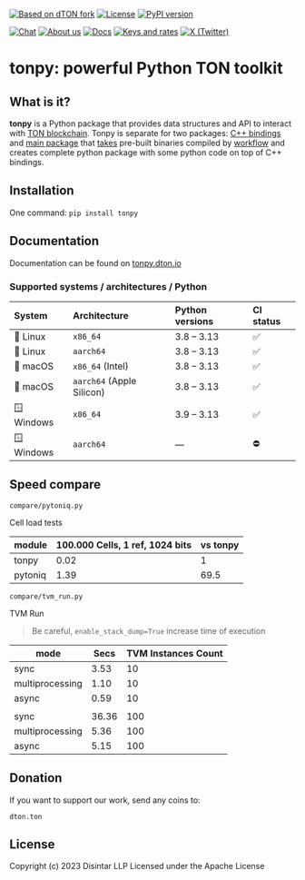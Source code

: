 [![Based on dTON fork][ton-svg]][dtonfork]
[![License](https://img.shields.io/badge/License-Apache%202.0-blue.svg)](https://opensource.org/licenses/Apache-2.0)
[![PyPI version](https://badge.fury.io/py/tonpy.svg)](https://pypi.org/project/tonpy/)


[![Chat][chat-badge]][chat-url]
[![About us][about-badge]][about-url]
[![Docs][docs-badge]][docs-url]
[![Keys and rates][keys-badge]][keys-url]
[![X (Twitter)][x-badge]][x-url]

[chat-badge]: https://img.shields.io/badge/chat-@dtontech-2CA5E0?logo=telegram&logoColor=white&style=flat
[chat-url]: https://t.me/dtontech
[about-badge]: https://img.shields.io/badge/About%20us-tech.dton.%D1%81o-blue
[about-url]: https://tech.dton.io/
[docs-badge]: https://img.shields.io/badge/Docs-docs.dton.%D1%81o-blue
[docs-url]: https://docs.dton.io/
[keys-badge]: https://img.shields.io/badge/Keys%20and%20rates-@dtontech__bot-2CA5E0?logo=telegram&logoColor=white&style=flat
[keys-url]: https://t.me/dtontech_bot
[x-badge]: https://img.shields.io/badge/follow-@dton__io-black?logo=x&logoColor=white&style=flat
[x-url]: https://x.com/dton_io
[telegram-tondev-url]: https://t.me/tondev_eng
[ton-svg]: https://img.shields.io/badge/Based%20on-dTON%20fork-blue
[telegram-tondev-badge]: https://img.shields.io/badge/chat-TONDev-2CA5E0?logo=telegram&logoColor=white&style=flat
[dtonfork]: https://github.com/disintar/ton

# tonpy: powerful Python TON toolkit

## What is it?

**tonpy** is a Python package that provides data structures and API to interact
with [TON blockchain](https://github.com/ton-blockchain/ton). Tonpy is separate for two
packages: [C++ bindings](https://github.com/disintar/ton/tree/master/tvm-python)
and [main package](https://github.com/disintar/tonpy)
that [takes](https://github.com/disintar/tonpy/tree/main/.github/workflows) pre-built binaries compiled
by [workflow](https://github.com/disintar/ton/tree/master/.github/workflows) and creates complete python package with
some python code on top of C++ bindings.


## Installation

One command: `pip install tonpy`

## Documentation

Documentation can be found on [tonpy.dton.io](https://tonpy.dton.io)

### Supported systems / architectures / Python

| System | Architecture | Python versions | CI status              |
|:--|:--|:--|:-----------------------|
| 🐧 Linux | `x86_64` | 3.8 – 3.13 | ✅ |
| 🐧 Linux | `aarch64` | 3.8 – 3.13 | ✅  |
| 🍎 macOS | `x86_64` (Intel) | 3.8 – 3.13 | ✅  |
| 🍎 macOS | `aarch64` (Apple Silicon) | 3.8 – 3.13 | ✅ |
| 🪟 Windows | `x86_64` | 3.9 – 3.13 | ✅  |
| 🪟 Windows | `aarch64` | — | ⛔                      |


## Speed compare

`compare/pytoniq.py`

Cell load tests 

| module  | 100.000 Cells, 1 ref, 1024 bits | vs tonpy |
|---------|---------------------------------|----------|
| tonpy   | 0.02                            | 1        |
| pytoniq | 1.39                            | 69.5     |

`compare/tvm_run.py`

TVM Run

> Be careful, `enable_stack_dump=True` increase time of execution

| mode            | Secs   | TVM Instances Count |
|-----------------|--------|---------------------|
| sync            | 3.53   | 10                  |
| multiprocessing | 1.10   | 10                  |
| async           | 0.59   | 10                  |
|                 |        |                     |
| sync            | 36.36  | 100                 |
| multiprocessing | 5.36   | 100                 |
| async           | 5.15   | 100                 |


## Donation

If you want to support our work, send any coins to:

`dton.ton`

## License 

Copyright (c) 2023 Disintar LLP Licensed under the Apache License

